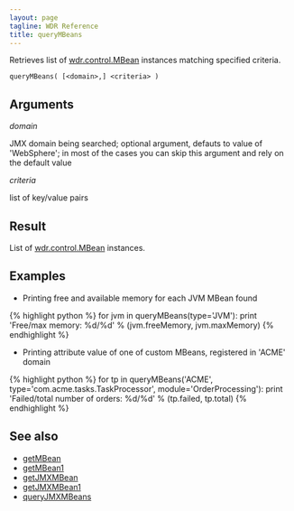 ```yaml
---
layout: page
tagline: WDR Reference
title: queryMBeans
---
```


Retrieves list of [wdr.control.MBean](wdr.control.MBean.class.html) instances matching specified criteria.

    queryMBeans( [<domain>,] <criteria> )

## Arguments

_domain_

JMX domain being searched; optional argument, defauts to value of 'WebSphere'; in most of the cases you can skip this argument and rely on the default value

_criteria_

list of key/value pairs

## Result

List of [wdr.control.MBean](wdr.control.MBean.class.html) instances.

## Examples

* Printing free and available memory for each JVM MBean found

{% highlight python %}
for jvm in queryMBeans(type='JVM'):
    print 'Free/max memory: %d/%d' % (jvm.freeMemory, jvm.maxMemory)
{% endhighlight %}

* Printing attribute value of one of custom MBeans, registered in 'ACME' domain

{% highlight python %}
for tp in queryMBeans('ACME', type='com.acme.tasks.TaskProcessor', module='OrderProcessing'):
    print 'Failed/total number of orders: %d/%d' % (tp.failed, tp.total)
{% endhighlight %}

## See also

* [getMBean](wdr.control.getMBean.html)
* [getMBean1](wdr.control.getMBean1.html)
* [getJMXMBean](wdr.control.getJMXMBean.html)
* [getJMXMBean1](wdr.control.getJMXMBean1.html)
* [queryJMXMBeans](wdr.control.queryJMXMBeans.html)
